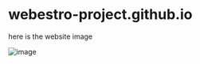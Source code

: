 # webestro-project.github.io
here is the website image


![image](https://user-images.githubusercontent.com/66496371/168464744-6db8b9ee-dd78-4659-b78e-48843c1bbad0.png)
